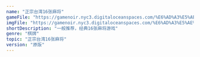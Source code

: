 ```yaml
---
name: "正宗台湾16张麻将"
gameFile: "https://gamenoir.nyc3.digitaloceanspaces.com/%E6%AD%A3%E5%AE%97%E5%8F%B0%E6%B9%BE16%E5%BC%A0%E9%BA%BB%E5%B0%86/mj1.zip"
imgFile: "https://gamenoir.nyc3.digitaloceanspaces.com/%E6%AD%A3%E5%AE%97%E5%8F%B0%E6%B9%BE16%E5%BC%A0%E9%BA%BB%E5%B0%86/original.webp"
shortDescription: "一般推荐，经典16张麻将游戏"
genre: "棋牌"
topic: "正宗台湾16张麻将"
version: "原版"
---
```

